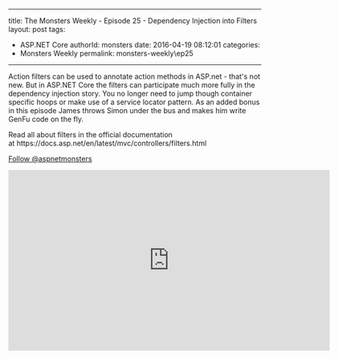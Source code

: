 
---
title: The Monsters Weekly - Episode 25 -  Dependency Injection into Filters
layout: post
tags: 
  - ASP.NET Core
authorId: monsters
date: 2016-04-19 08:12:01
categories:
  - Monsters Weekly
permalink: monsters-weekly\ep25
---

<p>Action filters can be used to annotate action methods in ASP.net - that's not new. But in ASP.NET Core the filters can participate much more fully in the dependency injection story. You no longer need to jump though container specific hoops or make use of a service locator pattern. As an added bonus in this episode James throws Simon under the bus and makes him write GenFu code on the fly.&nbsp;&nbsp;</p><p>Read all about filters in the official documentation at&nbsp;https://docs.asp.net/en/latest/mvc/controllers/filters.html</p><p><a class="twitter-follow-button" href="https://twitter.com/aspnetmonsters">Follow @aspnetmonsters</a></p> 


<iframe src='https://channel9.msdn.com/Series/aspnetmonsters/Episode-25-Dependency-Injection-into-Filters/player' width='640' height='360' allowFullScreen frameBorder='0'></iframe>
